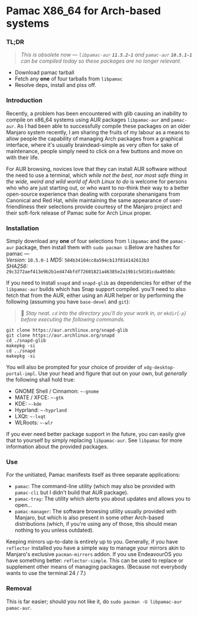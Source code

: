 # Pamac X86_64 for Arch-based systems


### **TL;DR**
> _This is obsolete now — `libpamac-aur` **`11.5.2-1`** and `pamac-aur` **`10.5.1-1`** can be compiled today so these packages are no longer relevant._

* Download pamac tarball
* Fetch any **one** of four tarballs from `libpamac`
* Resolve deps, install and piss off.

### Introduction
Recently, a problem has been encountered with glib causing an inability to compile on x86_64 systems using AUR packages `libpamac-aur` and `pamac-aur`. As I had been able to successfully compile these packages on an older Manjaro system recently, I am sharing the fruits of my labour as a means to allow people the capability of managing Arch packages from a graphical interface, where it's usually braindead-simple as very often for sake of maintenance, people simply need to click on a few buttons and move on with their life.

For AUR browsing, novices love that they can install AUR software without the need to use a terminal, which _while not the best, nor most safe thing in the wide, weird and wild world of Arch Linux to do_ is welcome for persons who who are just starting out, or who want to no-think their way to a better open-source experience than dealing with corporate shenanigans from Canonical and Red Hat, while maintaining the same appearance of user-friendliness their selections provide courtesy of the Manjaro project and their soft-fork release of Pamac suite for Arch Linux proper.

### Installation
Simply download any **one** of four selections from `libpamac` and the `pamac-aur` package, then install them with `sudo pacman U`.Below are hashes for pamac —  
_Version:_ `10.5.0-1`
_MD5:_ `584b34104cc8a594cb13f814142613b3`  
_SHA256:_ `29c3272aef413e9b2b1ed474bfdf72601821a46385e2a19b1c5d101cda4950dc`

If you need to install `snapd` and `snapd-glib` as dependencies for either of the `libpamac-aur` builds which has Snap support compiled. you'll need to also fetch that from the AUR, either using an AUR helper or by performing the following (assuming you have `base-devel` and `git`):
> :broom: _Stay neat. `cd` into the directory you'll do your work in, or `mkdir`(`-p`) before executing the following commands._
```
git clone https://aur.archlinux.org/snapd-glib
git clone https://aur.archlinux.org/snapd
cd ./snapd-glib
makepkg -si
cd ../snapd
makepkg -si
```

You will also be prompted for your choice of provider of `xdg-desktop-portal-impl`. Use your head and figure that out on your own, but _generally_ the following shall hold true:
* GNOME Shell / Cinnamon: `~-gnome`
* MATE / XFCE: `~-gtk`
* KDE: `~-kde`
* Hyprland: `~-hyprland`
* LXQt: `~-lxqt`
* WLRoots: `~-wlr`

If you ever need better package support in the future, you can easily give that to yourself by simply replacing `libpamac-aur`. See `libpamac` for more information about the provided packages.

### Use
For the unitiated, Pamac manifests itself as three separate applications:
* `pamac`: The command-line utility (which may also be provided with `pamac-cli` but I didn't build that AUR package).
* `pamac-tray`: The utility which alerts you about updates and allows you to open…
* `pamac-manager`: The software browsing utility usually provided with Manjaro, but which is also present in some other Arch-based distributions (which, if you're using any of those, this should mean nothing to you unless outdated).

Keeping mirrors up-to-date is entirely up to you. Generally, if you have `reflector` installed you have a simple way to manage your mirrors akin to Manjaro's exclusive `pacman-mirrors` addon. If you use EndeavourOS you have something better: `reflector-simple`. This can be used to replace or supplement other means of managing packages. (Because not everybody wants to use the terminal 24 / 7.)


### Removal
This is far easier; should you not like it, do `sudo pacman -U libpamac-aur pamac-aur`.

